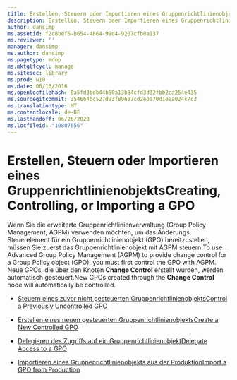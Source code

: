 ```yaml
---
title: Erstellen, Steuern oder Importieren eines Gruppenrichtlinienobjekts
description: Erstellen, Steuern oder Importieren eines Gruppenrichtlinienobjekts
author: dansimp
ms.assetid: f2c8bef5-b654-4864-99d4-9207cfb0a137
ms.reviewer: ''
manager: dansimp
ms.author: dansimp
ms.pagetype: mdop
ms.mktglfcycl: manage
ms.sitesec: library
ms.prod: w10
ms.date: 06/16/2016
ms.openlocfilehash: 6a5fd3bdb44b50a13b84cfd3d32fbb2ca254e435
ms.sourcegitcommit: 354664bc527d93f80687cd2eba70d1eea024c7c3
ms.translationtype: MT
ms.contentlocale: de-DE
ms.lasthandoff: 06/26/2020
ms.locfileid: "10807656"
---
```

# <span data-ttu-id="60acd-103">Erstellen, Steuern oder Importieren eines Gruppenrichtlinienobjekts</span><span class="sxs-lookup"><span data-stu-id="60acd-103">Creating, Controlling, or Importing a GPO</span></span>


<span data-ttu-id="60acd-104">Wenn Sie die erweiterte Gruppenrichtlinienverwaltung (Group Policy Management, AGPM) verwenden möchten, um das Änderungs Steuerelement für ein Gruppenrichtlinienobjekt (GPO) bereitzustellen, müssen Sie zuerst das Gruppenrichtlinienobjekt mit AGPM steuern.</span><span class="sxs-lookup"><span data-stu-id="60acd-104">To use Advanced Group Policy Management (AGPM) to provide change control for a Group Policy object (GPO), you must first control the GPO with AGPM.</span></span> <span data-ttu-id="60acd-105">Neue GPOs, die über den Knoten **Change Control** erstellt wurden, werden automatisch gesteuert.</span><span class="sxs-lookup"><span data-stu-id="60acd-105">New GPOs created through the **Change Control** node will automatically be controlled.</span></span>

-   [<span data-ttu-id="60acd-106">Steuern eines zuvor nicht gesteuerten Gruppenrichtlinienobjekts</span><span class="sxs-lookup"><span data-stu-id="60acd-106">Control a Previously Uncontrolled GPO</span></span>](control-a-previously-uncontrolled-gpo.md)

-   [<span data-ttu-id="60acd-107">Erstellen eines neuen gesteuerten Gruppenrichtlinienobjekts</span><span class="sxs-lookup"><span data-stu-id="60acd-107">Create a New Controlled GPO</span></span>](create-a-new-controlled-gpo.md)

-   [<span data-ttu-id="60acd-108">Delegieren des Zugriffs auf ein Gruppenrichtlinienobjekt</span><span class="sxs-lookup"><span data-stu-id="60acd-108">Delegate Access to a GPO</span></span>](delegate-access-to-a-gpo.md)

-   [<span data-ttu-id="60acd-109">Importieren eines Gruppenrichtlinienobjekts aus der Produktion</span><span class="sxs-lookup"><span data-stu-id="60acd-109">Import a GPO from Production</span></span>](import-a-gpo-from-production-approver.md)

 

 






